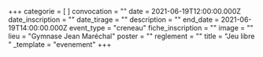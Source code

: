+++
categorie = [ ]
convocation = ""
date = 2021-06-19T12:00:00.000Z
date_inscription = ""
date_tirage = ""
description = ""
end_date = 2021-06-19T14:00:00.000Z
event_type = "creneau"
fiche_inscription = ""
image = ""
lieu = "Gymnase Jean Maréchal"
poster = ""
reglement = ""
title = "Jeu libre "
_template = "evenement"
+++

